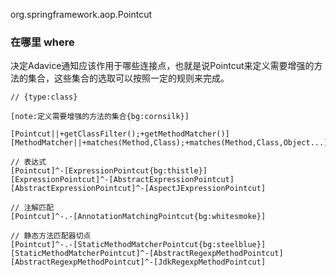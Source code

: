org.springframework.aop.Pointcut

### 在哪里 where
决定Adavice通知应该作用于哪些连接点，也就是说Pointcut来定义需要增强的方法的集合，这些集合的选取可以按照一定的规则来完成。

```yuml
// {type:class}

[note:定义需要增强的方法的集合{bg:cornsilk}]

[Pointcut||+getClassFilter();+getMethodMatcher()]
[MethodMatcher||+matches(Method,Class);+matches(Method,Class,Object...);+isRuntime()]

// 表达式
[Pointcut]^-[ExpressionPointcut{bg:thistle}]
[ExpressionPointcut]^-[AbstractExpressionPointcut]
[AbstractExpressionPointcut]^-[AspectJExpressionPointcut]

// 注解匹配
[Pointcut]^-.-[AnnotationMatchingPointcut{bg:whitesmoke}]

// 静态方法匹配器切点
[Pointcut]^-.-[StaticMethodMatcherPointcut{bg:steelblue}]
[StaticMethodMatcherPointcut]^-[AbstractRegexpMethodPointcut]
[AbstractRegexpMethodPointcut]^-[JdkRegexpMethodPointcut]
    
```